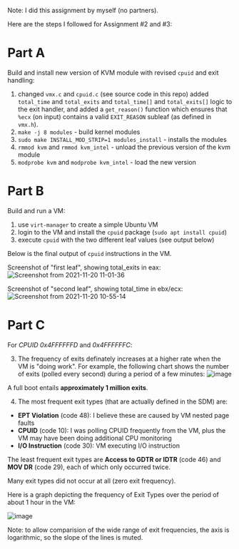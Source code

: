 Note: I did this assignment by myself (no partners).

Here are the steps I followed for Assignment #2 and #3:

# Part A
Build and install new version of KVM module with revised `cpuid` and exit handling:

1. changed `vmx.c` and `cpuid.c` (see source code in this repo) added `total_time` and `total_exits` and `total_time[]` and `total_exits[]` logic to the exit handler, and added a `get_reason()` function which ensures that `%ecx` (on input) contains a valid `EXIT_REASON` subleaf (as defined in `vmx.h`).
2. `make -j 8 modules` - build kernel modules
3. `sudo make INSTALL_MOD_STRIP=1 modules_install` - installs the modules
4. `rmmod kvm` and `rmmod kvm_intel` - unload the previous version of the kvm module
5. `modprobe kvm` and `modprobe kvm_intel` - load the new version

# Part B
Build and run a VM:

1. use `virt-manager` to create a simple Ubuntu VM
2. login to the VM and install the `cpuid` package (`sudo apt install cpuid`)
3. execute `cpuid` with the two different leaf values (see output below)

Below is the final output of `cpuid` instructions in the VM.

Screenshot of "first leaf", showing total_exits in eax:
![Screenshot from 2021-11-20 11-01-36](https://user-images.githubusercontent.com/4393945/142738150-3514b008-37f0-40bc-afa7-2242eae16a3a.png)

Screenshot of "second leaf", showing total_time in ebx/ecx:
![Screenshot from 2021-11-20 10-55-14](https://user-images.githubusercontent.com/4393945/142737998-1153d67a-260f-41f3-bf9f-fa2ccba80148.png)

# Part C

For *CPUID 0x4FFFFFFD* and *0x4FFFFFFC*:

3. The frequency of exits definately increases at a higher rate when the VM is "doing work". For example, the following chart shows the number of exits (polled every second) during a period of a few minutes: ![image](https://user-images.githubusercontent.com/4393945/143732351-48355754-729d-4b3c-a7dc-647753096e81.png)

A full boot entails __approximately 1 million exits__.

4. The most frequent exit types (that are actually defined in the SDM) are:
- __EPT Violation__ (code 48): I believe these are caused by VM nested page faults
- __CPUID__ (code 10): I was polling CPUID frequently from the VM, plus the VM may have been doing additional CPU monitoring
- __I/O Instruction__ (code 30): VM executing I/O instruction

The least frequent exit types are __Access to GDTR or IDTR__ (code 46) and __MOV DR__ (code 29), each of which only occurred twice.

Many exit types did not occur at all (zero exit frequency).

Here is a graph depicting the frequency of Exit Types over the period of about 1 hour in the VM:

![image](https://user-images.githubusercontent.com/4393945/143732539-90c4c08b-a6c0-40a8-bc6c-e721c57f5aef.png)

Note: to allow comparision of the wide range of exit frequencies, the axis is logarithmic, so the slope of the lines is muted.
